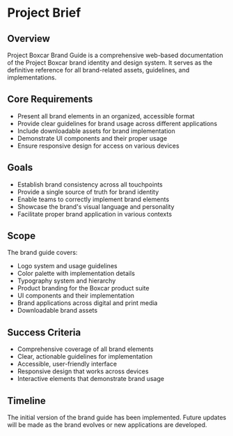 # Project Brief

## Overview
Project Boxcar Brand Guide is a comprehensive web-based documentation of the Project Boxcar brand identity and design system. It serves as the definitive reference for all brand-related assets, guidelines, and implementations.

## Core Requirements
- Present all brand elements in an organized, accessible format
- Provide clear guidelines for brand usage across different applications
- Include downloadable assets for brand implementation
- Demonstrate UI components and their proper usage
- Ensure responsive design for access on various devices

## Goals
- Establish brand consistency across all touchpoints
- Provide a single source of truth for brand identity
- Enable teams to correctly implement brand elements
- Showcase the brand's visual language and personality
- Facilitate proper brand application in various contexts

## Scope
The brand guide covers:
- Logo system and usage guidelines
- Color palette with implementation details
- Typography system and hierarchy
- Product branding for the Boxcar product suite
- UI components and their implementation
- Brand applications across digital and print media
- Downloadable brand assets

## Success Criteria
- Comprehensive coverage of all brand elements
- Clear, actionable guidelines for implementation
- Accessible, user-friendly interface
- Responsive design that works across devices
- Interactive elements that demonstrate brand usage

## Timeline
The initial version of the brand guide has been implemented. Future updates will be made as the brand evolves or new applications are developed.
